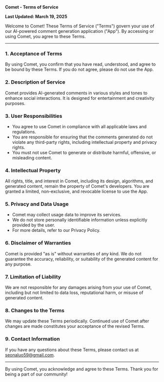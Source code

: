 **Comet - Terms of Service**

**Last Updated: March 19, 2025**

Welcome to Comet! These Terms of Service ("Terms") govern your use of our AI-powered comment generation application ("App"). By accessing or using Comet, you agree to these Terms.

---

### **1. Acceptance of Terms**
By using Comet, you confirm that you have read, understood, and agree to be bound by these Terms. If you do not agree, please do not use the App.

### **2. Description of Service**
Comet provides AI-generated comments in various styles and tones to enhance social interactions. It is designed for entertainment and creativity purposes.

### **3. User Responsibilities**
- You agree to use Comet in compliance with all applicable laws and regulations.
- You are responsible for ensuring that the comments generated do not violate any third-party rights, including intellectual property and privacy rights.
- You must not use Comet to generate or distribute harmful, offensive, or misleading content.

### **4. Intellectual Property**
All rights, title, and interest in Comet, including its design, algorithms, and generated content, remain the property of Comet's developers. You are granted a limited, non-exclusive, and revocable license to use the App.

### **5. Privacy and Data Usage**
- Comet may collect usage data to improve its services.
- We do not store personally identifiable information unless explicitly provided by the user.
- For more details, refer to our Privacy Policy.

### **6. Disclaimer of Warranties**
Comet is provided "as is" without warranties of any kind. We do not guarantee the accuracy, reliability, or suitability of the generated content for any purpose.

### **7. Limitation of Liability**
We are not responsible for any damages arising from your use of Comet, including but not limited to data loss, reputational harm, or misuse of generated content.

### **8. Changes to the Terms**
We may update these Terms periodically. Continued use of Comet after changes are made constitutes your acceptance of the revised Terms.

### **9. Contact Information**
If you have any questions about these Terms, please contact us at seonaluo59@gmail.com.

---

By using Comet, you acknowledge and agree to these Terms. Thank you for being a part of our community!

